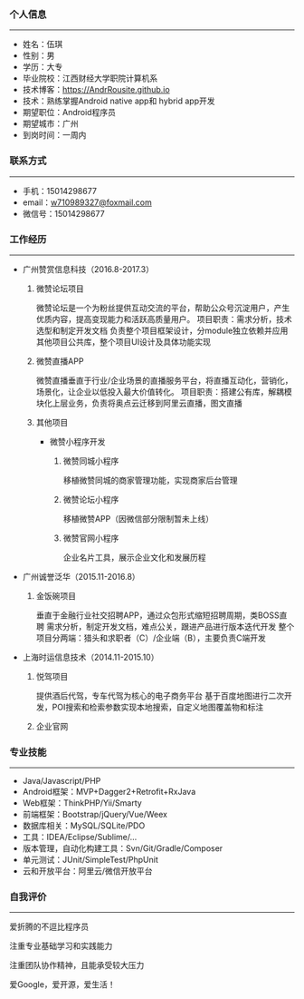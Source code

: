 ### 个人信息
----
- 姓名：伍琪
- 性别：男
- 学历：大专
- 毕业院校：江西财经大学职院计算机系
- 技术博客：https://AndrRousite.github.io
- 技术：熟练掌握Android native app和 hybrid app开发
- 期望职位：Android程序员
- 期望城市：广州
- 到岗时间：一周内

### 联系方式
----
- 手机：15014298677
- email：w710989327@foxmail.com
- 微信号：15014298677

### 工作经历
----
- 广州赞赏信息科技（2016.8-2017.3）
    1. 微赞论坛项目

         微赞论坛是一个为粉丝提供互动交流的平台，帮助公众号沉淀用户，产生优质内容，提高变现能力和活跃高质量用户。
         项目职责：需求分析，技术选型和制定开发文档
         负责整个项目框架设计，分module独立依赖并应用其他项目公共库，整个项目UI设计及具体功能实现
    2. 微赞直播APP

         微赞直播垂直于行业/企业场景的直播服务平台，将直播互动化，营销化，场景化，让企业以低投入最大价值转化。
         项目职责：搭建公有库，解耦模块化上层业务，负责将奥点云迁移到阿里云直播，图文直播
    3. 其他项目
        - 微赞小程序开发
            1. 微赞同城小程序

                移植微赞同城的商家管理功能，实现商家后台管理
            2. 微赞论坛小程序

                移植微赞APP（因微信部分限制暂未上线）

            3. 微赞官网小程序

                企业名片工具，展示企业文化和发展历程
- 广州诚誉泛华（2015.11-2016.8）
    1. 金饭碗项目

        垂直于金融行业社交招聘APP，通过众包形式缩短招聘周期，类BOSS直聘
        需求分析，制定开发文档，难点公关，跟进产品进行版本迭代开发
        整个项目分两端：猎头和求职者（C）/企业端（B），主要负责C端开发

- 上海时运信息技术（2014.11-2015.10）
    1. 悦驾项目

        提供酒后代驾，专车代驾为核心的电子商务平台
        基于百度地图进行二次开发，POI搜索和检索参数实现本地搜索，自定义地图覆盖物和标注
    2. 企业官网

### 专业技能
----
- Java/Javascript/PHP
- Android框架：MVP+Dagger2+Retrofit+RxJava
- Web框架：ThinkPHP/Yii/Smarty
- 前端框架：Bootstrap/jQuery/Vue/Weex
- 数据库相关：MySQL/SQLite/PDO
- 工具：IDEA/Eclipse/Sublime/...
- 版本管理，自动化构建工具：Svn/Git/Gradle/Composer
- 单元测试：JUnit/SimpleTest/PhpUnit
- 云和开放平台：阿里云/微信开放平台

### 自我评价
----
爱折腾的不逗比程序员

注重专业基础学习和实践能力

注重团队协作精神，且能承受较大压力

爱Google，爱开源，爱生活！